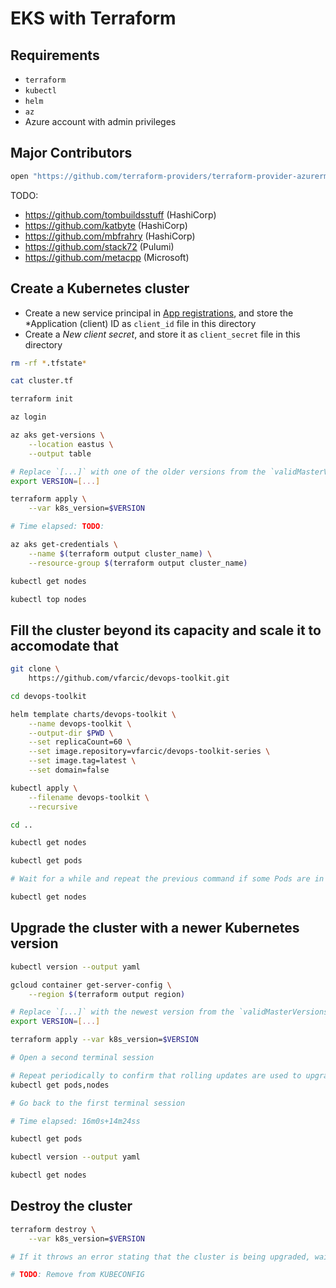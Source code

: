 # EKS with Terraform

## Requirements

* `terraform`
* `kubectl`
* `helm`
* `az`
* Azure account with admin privileges

## Major Contributors

```bash
open "https://github.com/terraform-providers/terraform-provider-azurerm/graphs/contributors"
```

TODO:

* https://github.com/tombuildsstuff (HashiCorp)
* https://github.com/katbyte (HashiCorp)
* https://github.com/mbfrahry (HashiCorp)
* https://github.com/stack72 (Pulumi)
* https://github.com/metacpp (Microsoft)

## Create a Kubernetes cluster

* Create a new service principal in [App registrations](https://portal.azure.com/#blade/Microsoft_AAD_IAM/ActiveDirectoryMenuBlade/RegisteredApps), and store the *Application (client) ID as `client_id` file in this directory
* Create a *New client secret*, and store it as `client_secret` file in this directory

```bash
rm -rf *.tfstate*

cat cluster.tf

terraform init

az login

az aks get-versions \
    --location eastus \
    --output table 

# Replace `[...]` with one of the older versions from the `validMasterVersions` section.
export VERSION=[...]

terraform apply \
    --var k8s_version=$VERSION

# Time elapsed: TODO:

az aks get-credentials \
    --name $(terraform output cluster_name) \
    --resource-group $(terraform output cluster_name)

kubectl get nodes

kubectl top nodes
```

## Fill the cluster beyond its capacity and scale it to accomodate that

```bash
git clone \
    https://github.com/vfarcic/devops-toolkit.git

cd devops-toolkit

helm template charts/devops-toolkit \
    --name devops-toolkit \
    --output-dir $PWD \
    --set replicaCount=60 \
    --set image.repository=vfarcic/devops-toolkit-series \
    --set image.tag=latest \
    --set domain=false

kubectl apply \
    --filename devops-toolkit \
    --recursive

cd ..

kubectl get nodes

kubectl get pods

# Wait for a while and repeat the previous command if some Pods are in the `pending` state

kubectl get nodes
```

## Upgrade the cluster with a newer Kubernetes version

```bash
kubectl version --output yaml

gcloud container get-server-config \
    --region $(terraform output region)

# Replace `[...]` with the newest version from the `validMasterVersions` section
export VERSION=[...]

terraform apply --var k8s_version=$VERSION

# Open a second terminal session

# Repeat periodically to confirm that rolling updates are used to upgrade nodes
kubectl get pods,nodes

# Go back to the first terminal session

# Time elapsed: 16m0s+14m24ss

kubectl get pods

kubectl version --output yaml

kubectl get nodes
```

## Destroy the cluster

```bash
terraform destroy \
    --var k8s_version=$VERSION

# If it throws an error stating that the cluster is being upgraded, wait for a while and repeat the previoous command

# TODO: Remove from KUBECONFIG
```